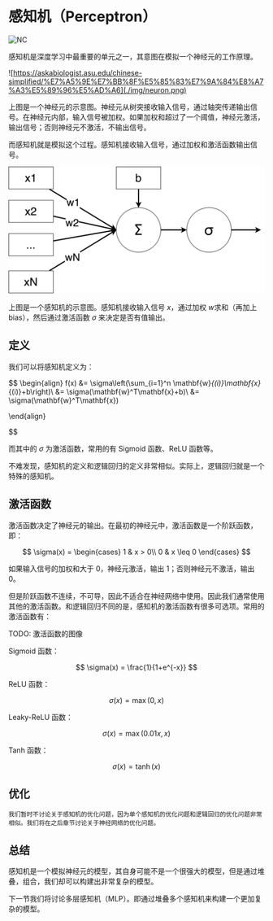 # 感知机（Perceptron）

![NC](https://img.shields.io/badge/LH-Neural%20Compulation-red)

感知机是深度学习中最重要的单元之一，其意图在模拟一个神经元的工作原理。

![https://askabiologist.asu.edu/chinese-simplified/%E7%A5%9E%E7%BB%8F%E5%85%83%E7%9A%84%E8%A7%A3%E5%89%96%E5%AD%A6](./img/neuron.png)

上图是一个神经元的示意图。神经元从树突接收输入信号，通过轴突传递输出信号。在神经元内部，输入信号被加权。如果加权和超过了一个阈值，神经元激活，输出信号；否则神经元不激活，不输出信号。

而感知机就是模拟这个过程。感知机接收输入信号，通过加权和激活函数输出信号。

![](./img/perceptron.png)

上图是一个感知机的示意图。感知机接收输入信号 $x$，通过加权 $w$求和（再加上bias），然后通过激活函数 $\sigma$ 来决定是否有值输出。

## 定义

我们可以将感知机定义为：

$$
\begin{align}
f(x) 
&= \sigma\left(\sum_{i=1}^n \mathbf{w}_{(i)}\mathbf{x}_{(i)}+b\right)\\
&= \sigma(\mathbf{w}^T\mathbf{x}+b)\\
&= \sigma(\mathbf{w}^T\mathbf{x})

\end{align}

$$

而其中的 $\sigma$ 为激活函数，常用的有 Sigmoid 函数、ReLU 函数等。

不难发现，感知机的定义和逻辑回归的定义非常相似。实际上，逻辑回归就是一个特殊的感知机。

## 激活函数

激活函数决定了神经元的输出。在最初的神经元中，激活函数是一个阶跃函数，即：

$$
\sigma(x) = \begin{cases}
1 & x > 0\\
0 & x \leq 0
\end{cases}
$$

如果输入信号的加权和大于 0，神经元激活，输出 1；否则神经元不激活，输出 0。

但是阶跃函数不连续，不可导，因此不适合在神经网络中使用。因此我们通常使用其他的激活函数。和逻辑回归不同的是，感知机的激活函数有很多可选项。常用的激活函数有：

TODO: 激活函数的图像

Sigmoid 函数：

$$
\sigma(x) = \frac{1}{1+e^{-x}}
$$

ReLU 函数：

$$
\sigma(x) = \max(0, x)
$$

Leaky-ReLU 函数：

$$
\sigma(x) = \max(0.01x, x)
$$

Tanh 函数：

$$
\sigma(x) = \tanh(x)
$$

## 优化

```admonish info title=""
我们暂时不讨论关于感知机的优化问题，因为单个感知机的优化问题和逻辑回归的优化问题非常相似。我们将在之后章节讨论关于神经网络的优化问题。
```

## 总结

感知机是一个模拟神经元的模型，其自身可能不是一个很强大的模型，但是通过堆叠，组合，我们却可以构建出非常复杂的模型。

下一节我们将讨论多层感知机（MLP）。即通过堆叠多个感知机来构建一个更加复杂的模型。